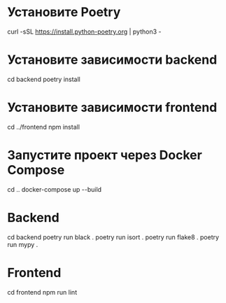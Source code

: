 # Установите Poetry
curl -sSL https://install.python-poetry.org | python3 -

# Установите зависимости backend
cd backend
poetry install

# Установите зависимости frontend
cd ../frontend
npm install

# Запустите проект через Docker Compose
cd ..
docker-compose up --build


# Backend
cd backend
poetry run black .
poetry run isort .
poetry run flake8 .
poetry run mypy .

# Frontend
cd frontend
npm run lint